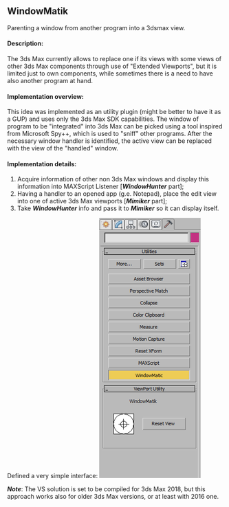 ## WindowMatik 

Parenting a window from another program into a 3dsmax view.

#### Description:
The 3ds Max currently allows to replace one if its views with some views of other 3ds Max components through use of "Extended Viewports", but it is limited just to own components, while sometimes there is a need to have also another program at hand.


#### Implementation overview:
This idea was implemented as an utility plugin (might be better to have it as a GUP) and uses only the 3ds Max SDK capabilities.
The window of program to be "integrated" into 3ds Max can be picked using a tool inspired from Microsoft Spy++, which is used to "sniff" other programs.
After the necessary window handler is identified, the active view can be replaced with the view of the "handled" window.

#### Implementation details:
1. Acquire information of other non 3ds Max windows and display this information into MAXScript Listener [***WindowHunter*** part];
2. Having a handler to an opened app (g.e. Notepad), place the edit view into one of active 3ds Max viewports [***Mimiker*** part];
3. Take ***WindowHunter*** info and pass it to ***Mimiker*** so it can display itself.

Defined a very simple interface:
![](img/v1_interface.png)

***Note***: The VS solution is set to be compiled for 3ds Max 2018, but this approach works also for older 3ds Max versions, or at least with 2016 one.